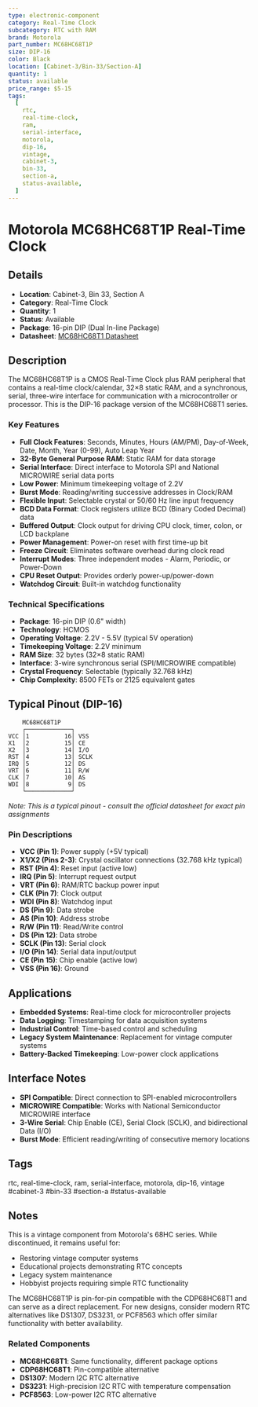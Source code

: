 ```yaml
---
type: electronic-component
category: Real-Time Clock
subcategory: RTC with RAM
brand: Motorola
part_number: MC68HC68T1P
size: DIP-16
color: Black
location: [Cabinet-3/Bin-33/Section-A]
quantity: 1
status: available
price_range: $5-15
tags:
  [
    rtc,
    real-time-clock,
    ram,
    serial-interface,
    motorola,
    dip-16,
    vintage,
    cabinet-3,
    bin-33,
    section-a,
    status-available,
  ]
---
```


# Motorola MC68HC68T1P Real-Time Clock

## Details

- **Location**: Cabinet-3, Bin 33, Section A
- **Category**: Real-Time Clock
- **Quantity**: 1
- **Status**: Available
- **Package**: 16-pin DIP (Dual In-line Package)
- **Datasheet**: [MC68HC68T1 Datasheet](https://www.alldatasheet.com/datasheet-pdf/pdf/4185/MOTOROLA/MC68HC68T1.html)

## Description

The MC68HC68T1P is a CMOS Real-Time Clock plus RAM peripheral that contains a real-time clock/calendar, 32×8 static RAM, and a synchronous, serial, three-wire interface for communication with a microcontroller or processor. This is the DIP-16 package version of the MC68HC68T1 series.

### Key Features

- **Full Clock Features**: Seconds, Minutes, Hours (AM/PM), Day-of-Week, Date, Month, Year (0-99), Auto Leap Year
- **32-Byte General Purpose RAM**: Static RAM for data storage
- **Serial Interface**: Direct interface to Motorola SPI and National MICROWIRE serial data ports
- **Low Power**: Minimum timekeeping voltage of 2.2V
- **Burst Mode**: Reading/writing successive addresses in Clock/RAM
- **Flexible Input**: Selectable crystal or 50/60 Hz line input frequency
- **BCD Data Format**: Clock registers utilize BCD (Binary Coded Decimal) data
- **Buffered Output**: Clock output for driving CPU clock, timer, colon, or LCD backplane
- **Power Management**: Power-on reset with first time-up bit
- **Freeze Circuit**: Eliminates software overhead during clock read
- **Interrupt Modes**: Three independent modes - Alarm, Periodic, or Power-Down
- **CPU Reset Output**: Provides orderly power-up/power-down
- **Watchdog Circuit**: Built-in watchdog functionality

### Technical Specifications

- **Package**: 16-pin DIP (0.6" width)
- **Technology**: HCMOS
- **Operating Voltage**: 2.2V - 5.5V (typical 5V operation)
- **Timekeeping Voltage**: 2.2V minimum
- **RAM Size**: 32 bytes (32×8 static RAM)
- **Interface**: 3-wire synchronous serial (SPI/MICROWIRE compatible)
- **Crystal Frequency**: Selectable (typically 32.768 kHz)
- **Chip Complexity**: 8500 FETs or 2125 equivalent gates

## Typical Pinout (DIP-16)

```
    MC68HC68T1P
    ┌─────────────┐
VCC │1          16│ VSS
X1  │2          15│ CE
X2  │3          14│ I/O
RST │4          13│ SCLK
IRQ │5          12│ DS
VRT │6          11│ R/W
CLK │7          10│ AS
WDI │8           9│ DS
    └─────────────┘
```

_Note: This is a typical pinout - consult the official datasheet for exact pin assignments_

### Pin Descriptions

- **VCC (Pin 1)**: Power supply (+5V typical)
- **X1/X2 (Pins 2-3)**: Crystal oscillator connections (32.768 kHz typical)
- **RST (Pin 4)**: Reset input (active low)
- **IRQ (Pin 5)**: Interrupt request output
- **VRT (Pin 6)**: RAM/RTC backup power input
- **CLK (Pin 7)**: Clock output
- **WDI (Pin 8)**: Watchdog input
- **DS (Pin 9)**: Data strobe
- **AS (Pin 10)**: Address strobe
- **R/W (Pin 11)**: Read/Write control
- **DS (Pin 12)**: Data strobe
- **SCLK (Pin 13)**: Serial clock
- **I/O (Pin 14)**: Serial data input/output
- **CE (Pin 15)**: Chip enable (active low)
- **VSS (Pin 16)**: Ground

## Applications

- **Embedded Systems**: Real-time clock for microcontroller projects
- **Data Logging**: Timestamping for data acquisition systems
- **Industrial Control**: Time-based control and scheduling
- **Legacy System Maintenance**: Replacement for vintage computer systems
- **Battery-Backed Timekeeping**: Low-power clock applications

## Interface Notes

- **SPI Compatible**: Direct connection to SPI-enabled microcontrollers
- **MICROWIRE Compatible**: Works with National Semiconductor MICROWIRE interface
- **3-Wire Serial**: Chip Enable (CE), Serial Clock (SCLK), and bidirectional Data (I/O)
- **Burst Mode**: Efficient reading/writing of consecutive memory locations

## Tags

rtc, real-time-clock, ram, serial-interface, motorola, dip-16, vintage #cabinet-3 #bin-33 #section-a #status-available

## Notes

This is a vintage component from Motorola's 68HC series. While discontinued, it remains useful for:

- Restoring vintage computer systems
- Educational projects demonstrating RTC concepts
- Legacy system maintenance
- Hobbyist projects requiring simple RTC functionality

The MC68HC68T1P is pin-for-pin compatible with the CDP68HC68T1 and can serve as a direct replacement. For new designs, consider modern RTC alternatives like DS1307, DS3231, or PCF8563 which offer similar functionality with better availability.

### Related Components

- **MC68HC68T1**: Same functionality, different package options
- **CDP68HC68T1**: Pin-compatible alternative
- **DS1307**: Modern I2C RTC alternative
- **DS3231**: High-precision I2C RTC with temperature compensation
- **PCF8563**: Low-power I2C RTC alternative
